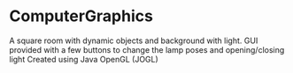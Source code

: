 # ComputerGraphics
A square room with dynamic objects and background with light. GUI provided with a few buttons to change the lamp poses and opening/closing light
Created using Java OpenGL (JOGL)
